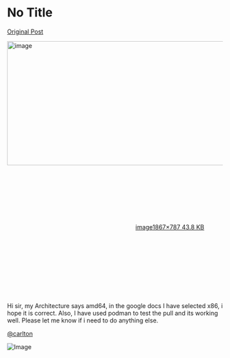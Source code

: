 # No Title

[Original Post](https://discourse.onlinedegree.iitm.ac.in/t/171141/268)

<p><div class="lightbox-wrapper"><a class="lightbox" href="https://europe1.discourse-cdn.com/flex013/uploads/iitm/original/3X/a/9/a9cdf3350a4eeebd0363ccf02a341ca2dce1716f.png" data-download-href="/uploads/short-url/oe9Wber3XqC0AT3u9HyVjnlWqh9.png?dl=1" title="image" rel="noopener nofollow ugc"><img src="https://europe1.discourse-cdn.com/flex013/uploads/iitm/optimized/3X/a/9/a9cdf3350a4eeebd0363ccf02a341ca2dce1716f_2_690x290.png" alt="image" data-base62-sha1="oe9Wber3XqC0AT3u9HyVjnlWqh9" width="690" height="290" srcset="https://europe1.discourse-cdn.com/flex013/uploads/iitm/optimized/3X/a/9/a9cdf3350a4eeebd0363ccf02a341ca2dce1716f_2_690x290.png, https://europe1.discourse-cdn.com/flex013/uploads/iitm/optimized/3X/a/9/a9cdf3350a4eeebd0363ccf02a341ca2dce1716f_2_1035x435.png 1.5x, https://europe1.discourse-cdn.com/flex013/uploads/iitm/optimized/3X/a/9/a9cdf3350a4eeebd0363ccf02a341ca2dce1716f_2_1380x580.png 2x" data-dominant-color="FCFCFD"><div class="meta"><svg class="fa d-icon d-icon-far-image svg-icon" aria-hidden="true"><use href="#far-image"></use></svg><span class="filename">image</span><span class="informations">1867×787 43.8 KB</span><svg class="fa d-icon d-icon-discourse-expand svg-icon" aria-hidden="true"><use href="#discourse-expand"></use></svg></div></a></div><br>
Hi sir, my Architecture says amd64, in the google docs I have selected x86, i hope it is correct. Also,  I have used podman to test the pull and its working well. Please let me know if i need to do anything else.</p>
<p><a class="mention" href="/u/carlton">@carlton</a></p>

![Image](https://europe1.discourse-cdn.com/flex013/uploads/iitm/optimized/3X/a/9/a9cdf3350a4eeebd0363ccf02a341ca2dce1716f_2_690x290.png)